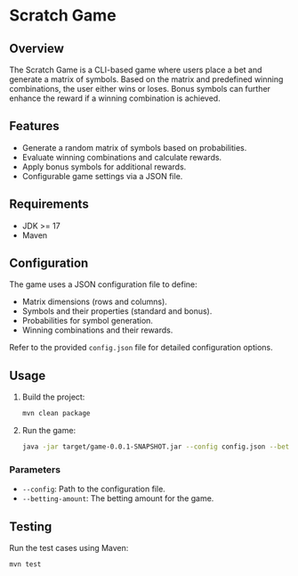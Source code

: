 # Scratch Game

## Overview
The Scratch Game is a CLI-based game where users place a bet and generate a matrix of symbols. Based on the matrix and predefined winning combinations, the user either wins or loses. Bonus symbols can further enhance the reward if a winning combination is achieved.

## Features
- Generate a random matrix of symbols based on probabilities.
- Evaluate winning combinations and calculate rewards.
- Apply bonus symbols for additional rewards.
- Configurable game settings via a JSON file.

## Requirements
- JDK >= 17
- Maven

## Configuration
The game uses a JSON configuration file to define:
- Matrix dimensions (rows and columns).
- Symbols and their properties (standard and bonus).
- Probabilities for symbol generation.
- Winning combinations and their rewards.

Refer to the provided `config.json` file for detailed configuration options.

## Usage
1. Build the project:
   ```bash
   mvn clean package
   ```
2. Run the game:
   ```bash
   java -jar target/game-0.0.1-SNAPSHOT.jar --config config.json --betting-amount 100
   ```

### Parameters
- `--config`: Path to the configuration file.
- `--betting-amount`: The betting amount for the game.

## Testing
Run the test cases using Maven:
```bash
mvn test
```
